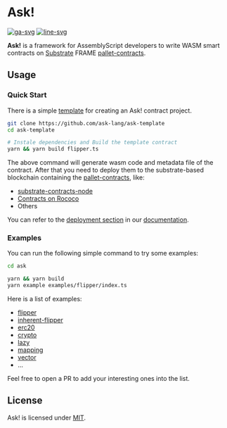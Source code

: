 # Ask!

[![ga-svg]][ga-url]
[![line-svg]][line-url]

[ga-svg]: https://github.com/ask-lang/ask/workflows/CI/badge.svg
[ga-url]: https://github.com/ask-lang/ask/actions
[line-svg]: https://tokei.rs/b1/github/ask-lang/ask
[line-url]: https://github.com/ask-lang/ask

**Ask!** is a framework for AssemblyScript developers to write WASM smart contracts on [Substrate](https://github.com/paritytech/substrate) FRAME [pallet-contracts](https://github.com/paritytech/substrate/tree/master/frame/contracts).

## Usage

### Quick Start

There is a simple [template](https://github.com/ask-lang/ask-template) for creating an Ask! contract project.

```bash
git clone https://github.com/ask-lang/ask-template
cd ask-template

# Instale dependencies and Build the template contract
yarn && yarn build flipper.ts
```

The above command will generate wasm code and metadata file of the contract.
After that you need to deploy them to the substrate-based blockchain containing the [pallet-contracts](https://github.com/paritytech/substrate/tree/master/frame/contracts), like:

- [substrate-contracts-node](https://github.com/paritytech/substrate-contracts-node)
- [Contracts on Rococo](https://polkadot.js.org/apps/?rpc=wss%3A%2F%2Frococo-contracts-rpc.polkadot.io#/contracts)
- Others

You can refer to the [deployment section](https://ask-lang.github.io/ask-docs/getting-started/deploy-your-contract) in our [documentation](https://ask-lang.github.io/ask-docs/).

### Examples

You can run the following simple command to try some examples:

```bash
cd ask

yarn && yarn build
yarn example examples/flipper/index.ts
```

Here is a list of examples:

- [flipper](https://github.com/ask-lang/ask/tree/main/examples/flipper)
- [inherent-flipper](https://github.com/ask-lang/ask/tree/main/examples/inherent-flipper)
- [erc20](https://github.com/ask-lang/ask/tree/main/examples/erc20)
- [crypto](https://github.com/ask-lang/ask/tree/main/examples/crypto)
- [lazy](https://github.com/ask-lang/ask/tree/main/examples/lazy)
- [mapping](https://github.com/ask-lang/ask/tree/main/examples/mapping)
- [vector](https://github.com/ask-lang/ask/tree/main/examples/vector)
- ...

Feel free to open a PR to add your interesting ones into the list.

## License

Ask! is licensed under [MIT](LICENSE).
